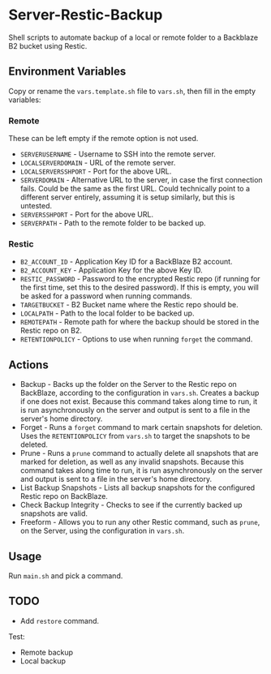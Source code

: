 # Server-Restic-Backup
Shell scripts to automate backup of a local or remote folder to a Backblaze B2 bucket using Restic.

## Environment Variables
Copy or rename the `vars.template.sh` file to `vars.sh`, then fill in the empty variables:
### Remote
These can be left empty if the remote option is not used.
- `SERVERUSERNAME` - Username to SSH into the remote server.
- `LOCALSERVERDOMAIN` - URL of the remote server.
- `LOCALSERVERSSHPORT` - Port for the above URL.
- `SERVERDOMAIN` - Alternative URL to the server, in case the first connection fails. Could be the same as the first URL. Could technically point to a different server entirely, assuming it is setup similarly, but this is untested.
- `SERVERSSHPORT` - Port for the above URL.
- `SERVERPATH` - Path to the remote folder to be backed up.
### Restic
- `B2_ACCOUNT_ID` - Application Key ID for a BackBlaze B2 account.
- `B2_ACCOUNT_KEY` - Application Key for the above Key ID.
- `RESTIC_PASSWORD` - Password to the encrypted Restic repo (if running for the first time, set this to the desired password). If this is empty, you will be asked for a password when running commands.
- `TARGETBUCKET` - B2 Bucket name where the Restic repo should be.
- `LOCALPATH` - Path to the local folder to be backed up.
- `REMOTEPATH` - Remote path for where the backup should be stored in the Restic repo on B2.
- `RETENTIONPOLICY` - Options to use when running `forget` the command.

## Actions
- Backup - Backs up the folder on the Server to the Restic repo on BackBlaze, according to the configuration in `vars.sh`. Creates a backup if one does not exist. Because this command takes along time to run, it is run asynchronously on the server and output is sent to a file in the server's home directory.
- Forget - Runs a `forget` command to mark certain snapshots for deletion. Uses the `RETENTIONPOLICY` from `vars.sh` to target the snapshots to be deleted.
- Prune - Runs a `prune` command to actually delete all snapshots that are marked for deletion, as well as any invalid snapshots. Because this command takes along time to run, it is run asynchronously on the server and output is sent to a file in the server's home directory.
- List Backup Snapshots - Lists all backup snapshots for the configured Restic repo on BackBlaze.
- Check Backup Integrity - Checks to see if the currently backed up snapshots are valid.
- Freeform - Allows you to run any other Restic command, such as `prune`, on the Server, using the configuration in `vars.sh`.

## Usage
Run `main.sh` and pick a command.

## TODO
- Add `restore` command.

Test:
- Remote backup
- Local backup